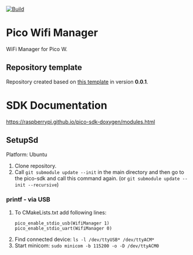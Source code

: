 [![Build](https://github.com/HouseSimOn/PicoWifiManager/actions/workflows/build_cmake.yml/badge.svg)](https://github.com/HouseSimOn/PicoWifiManager/actions/workflows/build_cmake.yml)

# Pico Wifi Manager
WiFi Manager for Pico W.

## Repository template
Repository created based on [this template](https://github.com/HouseSimOn/PicoSdkStartTemplate) in version __0.0.1__.

# SDK Documentation
https://raspberrypi.github.io/pico-sdk-doxygen/modules.html

## SetupSd  

Platform: Ubuntu

1. Clone repository.
2. Call `git submodule update --init` in the main directory and then go to the pico-sdk and call this command again. (or `git submodule update --init --recursive`)

### printf - via USB
1. To CMakeLists.txt add following lines:
    ```
    pico_enable_stdio_usb(WifiManager 1)
    pico_enable_stdio_uart(WifiManager 0)
    ```
2. Find connected device: `ls -l /dev/ttyUSB* /dev/ttyACM*`
3. Start minicom: `sudo minicom -b 115200 -o -D /dev/ttyACM0` 


